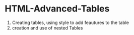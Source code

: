 # HTML-Advanced-Tables
1. Creating tables, using style to add feautures to the table
2. creation and use of nested Tables
